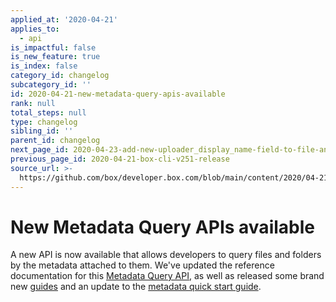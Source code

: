 ```yaml
---
applied_at: '2020-04-21'
applies_to:
  - api
is_impactful: false
is_new_feature: true
is_index: false
category_id: changelog
subcategory_id: ''
id: 2020-04-21-new-metadata-query-apis-available
rank: null
total_steps: null
type: changelog
sibling_id: ''
parent_id: changelog
next_page_id: 2020-04-23-add-new-uploader_display_name-field-to-file-and-file-versions
previous_page_id: 2020-04-21-box-cli-v251-release
source_url: >-
  https://github.com/box/developer.box.com/blob/main/content/2020/04-21-new-metadata-query-apis-available.md
---
```

# New Metadata Query APIs available

A new API is now available that allows developers to query files and folders
by the metadata attached to them. We've updated the reference documentation for
this [Metadata Query API][e_mdq_api], as well as released some brand new
[guides][g_mdq_api] and an update to the [metadata quick start guide][qs_mdq_api].

[e_mdq_api]: e://post_metadata_queries_execute_read
[g_mdq_api]: g://metadata/queries
[qs_mdq_api]: g://metadata/quick-start